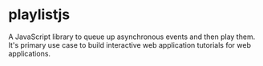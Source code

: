playlistjs
==========

A JavaScript library to queue up asynchronous events and then play them.  It's primary use case to build interactive web application tutorials for web applications.